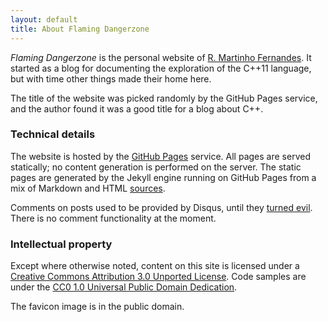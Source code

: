 ```yaml
---
layout: default
title: About Flaming Dangerzone
---
```


*Flaming Dangerzone* is the personal website of [R. Martinho Fernandes][about me]. It started
as a blog for documenting the exploration of the C++11 language, but with time other things
made their home here.

The title of the website was picked randomly by the GitHub Pages service, and the author found
it was a good title for a blog about C++.

 [about me]: /robot.html

### Technical details

The website is hosted by the [GitHub Pages][pages] service. All pages are served statically; 
no content generation is performed on the server. The static pages are generated by the Jekyll
engine running on GitHub Pages from a mix of Markdown and HTML [sources].

Comments on posts used to be provided by Disqus, until they [turned evil]. There
is no comment functionality at the moment.

 [pages]: http://pages.github.com/
 [sources]: http://github.com/rmartinho/rmartinho.github.com/
 [turned evil]: http://jacquesmattheij.com/disqus-bait-and-switch-now-with-ads

### Intellectual property

Except where otherwise noted, content on this site is licensed under a
[Creative Commons Attribution 3.0 Unported License][cc-by]. Code samples are
under the [CC0 1.0 Universal Public Domain Dedication][cc0].

The favicon image is in the public domain.

 [cc-by]: http://creativecommons.org/licenses/by/3.0/
 [cc0]: http://creativecommons.org/publicdomain/zero/1.0/

